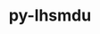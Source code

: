 ---
title: "py-lhsmdu"
layout: cache
categories: [package, develop]
meta: {"compilers": ["gcc@=11.4.0", "gcc@=9.4.0", "oneapi@=2024.2.1"], "num_specs": 19, "num_specs_by_stack": {"e4s": 6, "e4s-neoverse_v1": 3, "e4s-oneapi": 7, "e4s-power": 1, "root": 19}, "oss": ["ubuntu20.04", "ubuntu22.04"], "platforms": ["linux"], "stacks": ["e4s", "e4s-neoverse_v1", "e4s-oneapi", "e4s-power", "root"], "targets": ["neoverse_v1", "ppc64le", "x86_64_v3"], "versions": ["1.1"]}
spec_details: [{"compiler": "gcc@=11.4.0", "hash": "2i2vqayhkh7xdk6ufw254umimrpu6wo6", "os": "ubuntu22.04", "platform": "linux", "size": "-", "stacks": ["e4s", "root"], "target": "x86_64_v3", "variants": ["build_system=python_pip"], "versions": ["1.1"]}, {"compiler": "gcc@=11.4.0", "hash": "4rcdimjlwvr4wekxf7bkne7lrem3payr", "os": "ubuntu22.04", "platform": "linux", "size": "-", "stacks": ["e4s-neoverse_v1", "root"], "target": "neoverse_v1", "variants": ["build_system=python_pip"], "versions": ["1.1"]}, {"compiler": "gcc@=9.4.0", "hash": "76liiqd5i3yva65awducnj2sts27cztl", "os": "ubuntu20.04", "platform": "linux", "size": "-", "stacks": ["e4s-power", "root"], "target": "ppc64le", "variants": ["build_system=python_pip"], "versions": ["1.1"]}, {"compiler": "gcc@=11.4.0", "hash": "ar3ban5phgmlinvsqwkglxs375x2ytuh", "os": "ubuntu22.04", "platform": "linux", "size": "-", "stacks": ["e4s", "root"], "target": "x86_64_v3", "variants": ["build_system=python_pip"], "versions": ["1.1"]}, {"compiler": "gcc@=11.4.0", "hash": "biqvutzf76ppa43z6wc4wsanbhihxvdu", "os": "ubuntu22.04", "platform": "linux", "size": "-", "stacks": ["e4s", "root"], "target": "x86_64_v3", "variants": ["build_system=python_pip"], "versions": ["1.1"]}, {"compiler": "gcc@=11.4.0", "hash": "bmbhrz2hg5c4qmpxsqx6ry376r7eubu7", "os": "ubuntu22.04", "platform": "linux", "size": "-", "stacks": ["e4s", "root"], "target": "x86_64_v3", "variants": ["build_system=python_pip"], "versions": ["1.1"]}, {"compiler": "oneapi@=2024.2.1", "hash": "dyp7kbejticq4lox3khanyackiut2osd", "os": "ubuntu22.04", "platform": "linux", "size": "-", "stacks": ["e4s-oneapi", "root"], "target": "x86_64_v3", "variants": ["build_system=python_pip"], "versions": ["1.1"]}, {"compiler": "gcc@=11.4.0", "hash": "dz6ycvles54ujiigs4f3wu4auwpp5xgk", "os": "ubuntu22.04", "platform": "linux", "size": "-", "stacks": ["root"], "target": "x86_64_v3", "variants": ["build_system=python_pip"], "versions": ["1.1"]}, {"compiler": "oneapi@=2024.2.1", "hash": "eeonocirsp5kk4w3fekekjkpbd3ihv3p", "os": "ubuntu22.04", "platform": "linux", "size": "-", "stacks": ["e4s-oneapi", "root"], "target": "x86_64_v3", "variants": ["build_system=python_pip"], "versions": ["1.1"]}, {"compiler": "oneapi@=2024.2.1", "hash": "lic3zwabi5hu4e6hu7aonww3jd5ciebv", "os": "ubuntu22.04", "platform": "linux", "size": "-", "stacks": ["root"], "target": "x86_64_v3", "variants": ["build_system=python_pip"], "versions": ["1.1"]}, {"compiler": "oneapi@=2024.2.1", "hash": "lip7u3jdo4f7sra46rlwedunhpizcgsw", "os": "ubuntu22.04", "platform": "linux", "size": "-", "stacks": ["e4s-oneapi", "root"], "target": "x86_64_v3", "variants": ["build_system=python_pip"], "versions": ["1.1"]}, {"compiler": "gcc@=11.4.0", "hash": "lzkcat6xa6cktp3x2rql2fp76qnluydm", "os": "ubuntu22.04", "platform": "linux", "size": "-", "stacks": ["e4s-neoverse_v1", "root"], "target": "neoverse_v1", "variants": ["build_system=python_pip"], "versions": ["1.1"]}, {"compiler": "gcc@=11.4.0", "hash": "nznghqu6j6rghihmtm3ko7vjzlbmln3q", "os": "ubuntu22.04", "platform": "linux", "size": "-", "stacks": ["e4s", "root"], "target": "x86_64_v3", "variants": ["build_system=python_pip"], "versions": ["1.1"]}, {"compiler": "oneapi@=2024.2.1", "hash": "pqjvf5tcc7qrd7gz7dtymt2wnpjrx5ii", "os": "ubuntu22.04", "platform": "linux", "size": "-", "stacks": ["e4s-oneapi", "root"], "target": "x86_64_v3", "variants": ["build_system=python_pip"], "versions": ["1.1"]}, {"compiler": "oneapi@=2024.2.1", "hash": "prqnhwbuj4xk5pxsysk54ovpa6rju6ne", "os": "ubuntu22.04", "platform": "linux", "size": "-", "stacks": ["e4s-oneapi", "root"], "target": "x86_64_v3", "variants": ["build_system=python_pip"], "versions": ["1.1"]}, {"compiler": "gcc@=11.4.0", "hash": "q2h4gw4pr3oruyzoctygoph2p3pxqm2n", "os": "ubuntu22.04", "platform": "linux", "size": "-", "stacks": ["e4s", "root"], "target": "x86_64_v3", "variants": ["build_system=python_pip"], "versions": ["1.1"]}, {"compiler": "oneapi@=2024.2.1", "hash": "qlflp65hujwgijaum6ouxg55cnml7u3m", "os": "ubuntu22.04", "platform": "linux", "size": "-", "stacks": ["e4s-oneapi", "root"], "target": "x86_64_v3", "variants": ["build_system=python_pip"], "versions": ["1.1"]}, {"compiler": "gcc@=11.4.0", "hash": "qx2let72x3owyzc5veuzsc42xemd75vz", "os": "ubuntu22.04", "platform": "linux", "size": "-", "stacks": ["e4s-neoverse_v1", "root"], "target": "neoverse_v1", "variants": ["build_system=python_pip"], "versions": ["1.1"]}, {"compiler": "oneapi@=2024.2.1", "hash": "s4sn5zdnjbtr7pbskh5iqqjmhtrtiph5", "os": "ubuntu22.04", "platform": "linux", "size": "-", "stacks": ["e4s-oneapi", "root"], "target": "x86_64_v3", "variants": ["build_system=python_pip"], "versions": ["1.1"]}]
---